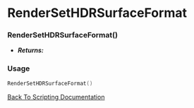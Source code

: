 # RenderSetHDRSurfaceFormat

### RenderSetHDRSurfaceFormat()
- ***Returns:*** 

### Usage

```Lua
RenderSetHDRSurfaceFormat()
```


[Back To Scripting Documentation](../README.md)
